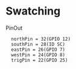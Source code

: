 # Swatching

PinOut
```
  northPin = 32(GPIO 12)
  southPin = 28(ID SC)
  eastPin = 26(GPIO 7) 
  westPin = 24(GPIO 8)
  trigPin = 22(GPIO 25)

